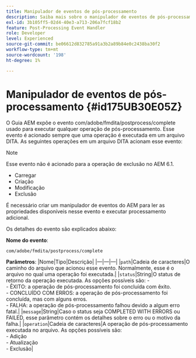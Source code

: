 ```yaml
---
title: Manipulador de eventos de pós-processamento
description: Saiba mais sobre o manipulador de eventos de pós-processamento
exl-id: 3b105ff5-02d4-40e3-a713-206a7fcf18b2
feature: Post-Processing Event Handler
role: Developer
level: Experienced
source-git-commit: be06612d832785a91a3b2a89b84e0c2438ba30f2
workflow-type: tm+mt
source-wordcount: '198'
ht-degree: 1%

---
```


# Manipulador de eventos de pós-processamento {#id175UB30E05Z}

O Guia AEM expõe o evento com/adobe/fmdita/postprocess/complete usado para executar qualquer operação de pós-processamento. Esse evento é acionado sempre que uma operação é executada em um arquivo DITA. As seguintes operações em um arquivo DITA acionam esse evento:

>[!NOTE]
>
> Esse evento não é acionado para a operação de exclusão no AEM 6.1.

- Carregar
- Criação
- Modificação
- Exclusão

É necessário criar um manipulador de eventos do AEM para ler as propriedades disponíveis nesse evento e executar processamento adicional.

Os detalhes do evento são explicados abaixo:

**Nome do evento**:

```
com/adobe/fmdita/postprocess/complete 
```

**Parâmetros**: |Nome|Tipo|Descrição| |—|—|—| |`path`|Cadeia de caracteres|O caminho do arquivo que acionou esse evento. Normalmente, esse é o arquivo no qual uma operação foi executada.| |`status`|String|O status de retorno da operação executada. As opções possíveis são: - <br>- ÊXITO: a operação de pós-processamento foi concluída com êxito. <br>- CONCLUÍDO COM ERROS: a operação de pós-processamento foi concluída, mas com alguns erros. <br>- FALHA: a operação de pós-processamento falhou devido a algum erro fatal.| |`message`|String|Caso o status seja COMPLETED WITH ERRORS ou FAILED, esse parâmetro contém os detalhes sobre o erro ou o motivo da falha.| |`operation`|Cadeia de caracteres|A operação de pós-processamento executada no arquivo. As opções possíveis são:<br>- Adição <br>- Atualização <br>- Exclusão|
